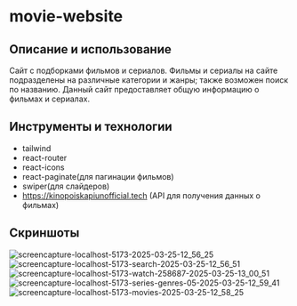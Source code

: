 # movie-website

## Описание и использование 
Сайт с подборками фильмов и сериалов. Фильмы и сериалы на сайте подразделены на различные категории и жанры; также возможен поиск по названию. Данный сайт предоставляет общую информацию о фильмах и сериалах.

## Инструменты и технологии
- tailwind
- react-router
- react-icons
- react-paginate(для пагинации фильмов)
- swiper(для слайдеров)
- https://kinopoiskapiunofficial.tech (API для получения данных о фильмах)

## Скриншоты
![screencapture-localhost-5173-2025-03-25-12_56_25](https://github.com/user-attachments/assets/d593bb36-f3f1-4b37-b11e-f3814ea01e2d)
![screencapture-localhost-5173-search-2025-03-25-12_56_51](https://github.com/user-attachments/assets/b0d63062-113f-4c83-8acb-781427c199ee)
![screencapture-localhost-5173-watch-258687-2025-03-25-13_00_51](https://github.com/user-attachments/assets/9370a623-f376-45e9-bf4f-54b25b508f1a)
![screencapture-localhost-5173-series-genres-05-2025-03-25-12_59_41](https://github.com/user-attachments/assets/b3d84811-7089-4a8c-ae3d-986aac2f4ee6)
![screencapture-localhost-5173-movies-2025-03-25-12_58_25](https://github.com/user-attachments/assets/878bebec-b5a4-4cd9-82ae-9add14fca4a3)
